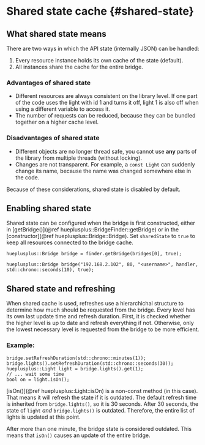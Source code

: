 # Shared state cache {#shared-state}

## What shared state means
There are two ways in which the API state (internally JSON) can be handled:
1. Every resource instance holds its own cache of the state (default).
2. All instances share the cache for the entire bridge.

### Advantages of shared state
* Different resources are always consistent on the library level.
If one part of the code uses the light with id 1 and turns it off, 
light 1 is also off when using a different variable to access it.
* The number of requests can be reduced, because they can be bundled together on a higher cache level.

### Disadvantages of shared state
* Different objects are no longer thread safe, you cannot use **any** parts of the library 
from multiple threads (without locking).
* Changes are not transparent. For example, a `const Light` can suddenly change its name, because the
name was changed somewhere else in the code.

Because of these considerations, shared state is disabled by default.

## Enabling shared state
Shared state can be configured when the bridge is first constructed, either in [getBridge()](@ref hueplusplus::BridgeFinder::getBridge)
or in the [constructor](@ref hueplusplus::Bridge::Bridge). Set `sharedState` to `true` to keep all resources
connected to the bridge cache.
```{.cpp}
hueplusplus::Bridge bridge = finder.getBridge(bridges[0], true);
```
```{.cpp}
hueplusplus::Bridge bridge("192.168.2.102", 80, "<username>", handler, std::chrono::seconds(10), true);
```

## Shared state and refreshing
When shared cache is used, refreshes use a hierarchichal structure to determine how much should be requested from the bridge.
Every level has its own last update time and refresh duration.
First, it is checked whether the higher level is up to date and refresh everything if not.
Otherwise, only the lowest necessary level is requested from the bridge to be more efficient.

### Example:

```{.cpp}
bridge.setRefreshDuration(std::chrono::minutes(1));
bridge.lights().setRefreshDuration(std::chrono::seconds(30));
hueplusplus::Light light = bridge.lights().get(1);
// ... wait some time
bool on = light.isOn();
```
[isOn()](@ref hueplusplus::Light::isOn) is a non-const method (in this case). That means it will refresh the
state if it is outdated. The default refresh time is inherited from `bridge.lights()`, so it is 30 seconds.
After 30 seconds, the state of `light` *and* `bridge.lights()` is outdated. Therefore, the entire list of lights is
updated at this point.

After more than one minute, the bridge state is considered outdated. This means that `isOn()` causes an update of
the entire bridge.
